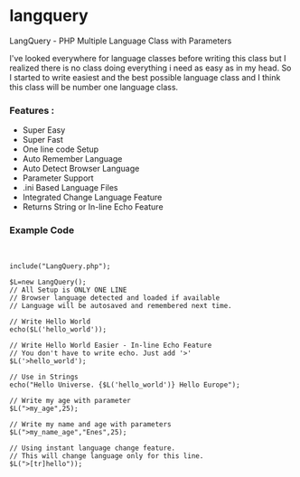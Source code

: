 langquery
=========

 LangQuery - PHP Multiple Language Class with Parameters

I've looked everywhere for language classes before writing this class but I realized there is no class doing everything i need as easy as in my head.
So I started to write easiest and the best possible language class and I think this class will be number one language class.

<h3>Features :</h3>
<ul>
   <li>Super Easy</li>
   <li>Super Fast</li>
   <li>One line code Setup</li>
   <li>Auto Remember Language</li>
   <li>Auto Detect Browser Language</li>
   <li>Parameter Support</li>
   <li>.ini Based Language Files</li>
   <li>Integrated Change Language Feature</li> 
   <li>Returns String or In-line Echo Feature</li>
</ul>

<h3>Example Code</h3>
<pre>

    include("LangQuery.php");

    $L=new LangQuery();
    // All Setup is ONLY ONE LINE
    // Browser language detected and loaded if available
    // Language will be autosaved and remembered next time.

    // Write Hello World
    echo($L('hello_world'));

    // Write Hello World Easier - In-line Echo Feature
    // You don't have to write echo. Just add '>'
    $L('>hello_world');

    // Use in Strings
    echo("Hello Universe. {$L('hello_world')} Hello Europe");

    // Write my age with parameter
    $L(">my_age",25);

    // Write my name and age with parameters
    $L(">my_name_age","Enes",25);

    // Using instant language change feature.
    // This will change language only for this line. 
    $L(">[tr]hello"));

</pre>

